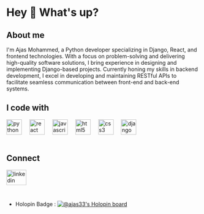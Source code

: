 <h1 align="left">Hey 👋 What's up?</h1>

<h2 align="left">About me</h2>

<p align="left">I'm Ajas Mohammed, a Python developer specializing in Django, React, and frontend technologies. With a focus on problem-solving and delivering high-quality software solutions, I bring experience in designing and implementing Django-based projects. Currently honing my skills in backend development, I excel in developing and maintaining RESTful APIs to facilitate seamless communication between front-end and back-end systems.</p>

<h2 align="left">I code with</h2>

<div align="left">
  <img src="https://cdn.jsdelivr.net/gh/devicons/devicon/icons/python/python-original.svg" height="40" alt="python logo"  />
  <img width="12" />
  <img src="https://cdn.jsdelivr.net/gh/devicons/devicon/icons/react/react-original.svg" height="40" alt="react logo"  />
  <img width="12" />
  <img src="https://cdn.jsdelivr.net/gh/devicons/devicon/icons/javascript/javascript-original.svg" height="40" alt="javascript logo"  />
  <img width="12" />
  <img src="https://cdn.jsdelivr.net/gh/devicons/devicon/icons/html5/html5-original.svg" height="40" alt="html5 logo"  />
  <img width="12" />
  <img src="https://cdn.jsdelivr.net/gh/devicons/devicon/icons/css3/css3-original.svg" height="40" alt="css3 logo"  />
  <img width="12" />
  <img src="https://cdn.jsdelivr.net/gh/devicons/devicon/icons/django/django-plain.svg" height="40" alt="django logo"  />
</div>

</br>
<h2 align="left">Connect</h2>
<div align="left" style="margin-bottom: 10px;">
  <a href="https://www.linkedin.com/in/ajasmohammed/">
    <img src="https://raw.githubusercontent.com/maurodesouza/profile-readme-generator/master/src/assets/icons/social/linkedin/default.svg" width="52" height="40" alt="linkedin logo"  />
  </a>
</div>

</br>

- Holopin Badge :
  [![@ajas33's Holopin board](https://holopin.me/ajas33)](https://holopin.io/@ajas33)
